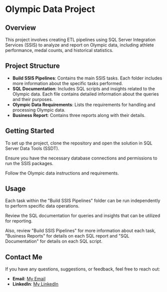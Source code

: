# Olympic Data Project

## Overview
This project involves creating ETL pipelines using SQL Server Integration Services (SSIS) to analyze and report on Olympic data, including athlete performance, medal counts, and historical statistics.

## Project Structure
- **Build SSIS Pipelines**: Contains the main SSIS tasks. Each folder includes more information about the specific tasks performed.
- **SQL Documentation**: Includes SQL scripts and insights related to the Olympic data. Each file contains detailed information about the queries and their purposes.
- **Olympic Data Requirements**: Lists the requirements for handling and processing Olympic data.
- **Business Report**: Contains three reports along with their details.

## Getting Started
To set up the project, clone the repository and open the solution in SQL Server Data Tools (SSDT). 

Ensure you have the necessary database connections and permissions to run the SSIS packages.

Follow the Olympic data instructions and requirements.

## Usage
Each task within the "Build SSIS Pipelines" folder can be run independently to perform specific data operations.

Review the SQL documentation for queries and insights that can be utilized for reporting.

Also, review "Build SSIS Pipelines" for more information about each task, "Business Reports" for details on each SQL report and "SQL Documentation" for details on each SQL script.

## Contact Me
If you have any questions, suggestions, or feedback, feel free to reach out:
- **Email**: [My Email](mailto:salahalgamasy@gmail.com)
- **LinkedIn**: [My LinkedIn](https://www.linkedin.com/in/salah-muhammad-65287b243/)